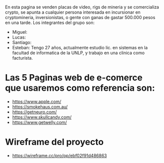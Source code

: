 En esta pagina se venden placas de video, rigs de mineria y se comercializa crypto, se apunta a cualquier persona interesada en incursionar en cryptomineria, inversionistas, o gente con ganas de gastar 500.000 pesos en una tarde.
Los integrantes del grupo son:
- Miguel:
- Lucas:
- Santiago:
- Esteban: Tengo 27 años, actualmente estudio lic. en sistemas en la facultad de informatica de la UNLP, y trabajo en una clinica como facturista.
# Las 5 Paginas web de e-comerce que usaremos como referencia son:
- https://www.apple.com/
- https://smokehaus.com.au/
- https://getneuro.com/
- https://www.skullcandy.com/
- https://www.getwelly.com/
# Wireframe del proyecto
- https://wireframe.cc/pro/pp/ebf02f91d486863




